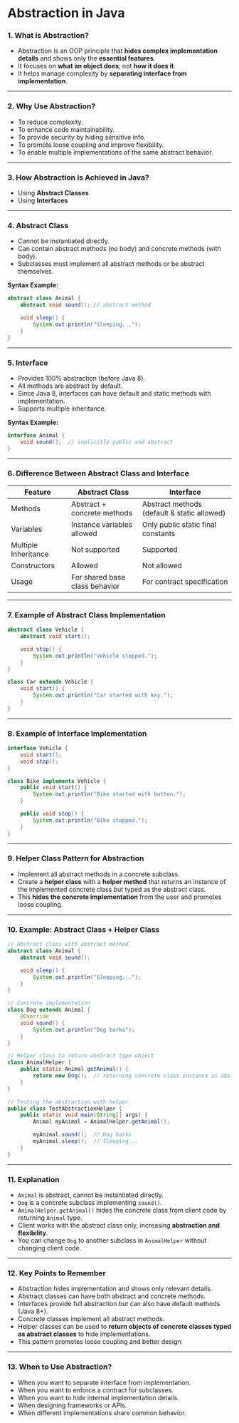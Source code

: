 
# Abstraction in Java

### 1. **What is Abstraction?**

* Abstraction is an OOP principle that **hides complex implementation details** and shows only the **essential features**.
* It focuses on **what an object does**, not **how it does it**.
* It helps manage complexity by **separating interface from implementation**.

---

### 2. **Why Use Abstraction?**

* To reduce complexity.
* To enhance code maintainability.
* To provide security by hiding sensitive info.
* To promote loose coupling and improve flexibility.
* To enable multiple implementations of the same abstract behavior.

---

### 3. **How Abstraction is Achieved in Java?**

* Using **Abstract Classes**
* Using **Interfaces**

---

### 4. **Abstract Class**

* Cannot be instantiated directly.
* Can contain abstract methods (no body) and concrete methods (with body).
* Subclasses must implement all abstract methods or be abstract themselves.

**Syntax Example:**

```java
abstract class Animal {
    abstract void sound(); // abstract method

    void sleep() {
        System.out.println("Sleeping...");
    }
}
```

---

### 5. **Interface**

* Provides 100% abstraction (before Java 8).
* All methods are abstract by default.
* Since Java 8, interfaces can have default and static methods with implementation.
* Supports multiple inheritance.

**Syntax Example:**

```java
interface Animal {
    void sound();  // implicitly public and abstract
}
```

---

### 6. **Difference Between Abstract Class and Interface**

| Feature              | Abstract Class                 | Interface                                   |
| -------------------- | ------------------------------ | ------------------------------------------- |
| Methods              | Abstract + concrete methods    | Abstract methods (default & static allowed) |
| Variables            | Instance variables allowed     | Only public static final constants          |
| Multiple Inheritance | Not supported                  | Supported                                   |
| Constructors         | Allowed                        | Not allowed                                 |
| Usage                | For shared base class behavior | For contract specification                  |

---

### 7. **Example of Abstract Class Implementation**

```java
abstract class Vehicle {
    abstract void start();

    void stop() {
        System.out.println("Vehicle stopped.");
    }
}

class Car extends Vehicle {
    void start() {
        System.out.println("Car started with key.");
    }
}
```

---

### 8. **Example of Interface Implementation**

```java
interface Vehicle {
    void start();
    void stop();
}

class Bike implements Vehicle {
    public void start() {
        System.out.println("Bike started with button.");
    }

    public void stop() {
        System.out.println("Bike stopped.");
    }
}
```

---

### 9. **Helper Class Pattern for Abstraction**

* Implement all abstract methods in a concrete subclass.
* Create a **helper class** with a **helper method** that returns an instance of the implemented concrete class but typed as the abstract class.
* This **hides the concrete implementation** from the user and promotes loose coupling.

---

### 10. **Example: Abstract Class + Helper Class**

```java
// Abstract class with abstract method
abstract class Animal {
    abstract void sound();

    void sleep() {
        System.out.println("Sleeping...");
    }
}

// Concrete implementation
class Dog extends Animal {
    @Override
    void sound() {
        System.out.println("Dog barks");
    }
}

// Helper class to return abstract type object
class AnimalHelper {
    public static Animal getAnimal() {
        return new Dog();  // returning concrete class instance as abstract type
    }
}

// Testing the abstraction with helper
public class TestAbstractionHelper {
    public static void main(String[] args) {
        Animal myAnimal = AnimalHelper.getAnimal();

        myAnimal.sound();  // Dog barks
        myAnimal.sleep();  // Sleeping...
    }
}
```

---

### 11. **Explanation**

* `Animal` is abstract, cannot be instantiated directly.
* `Dog` is a concrete subclass implementing `sound()`.
* `AnimalHelper.getAnimal()` hides the concrete class from client code by returning `Animal` type.
* Client works with the abstract class only, increasing **abstraction and flexibility**.
* You can change `Dog` to another subclass in `AnimalHelper` without changing client code.

---

### 12. **Key Points to Remember**

* Abstraction hides implementation and shows only relevant details.
* Abstract classes can have both abstract and concrete methods.
* Interfaces provide full abstraction but can also have default methods (Java 8+).
* Concrete classes implement all abstract methods.
* Helper classes can be used to **return objects of concrete classes typed as abstract classes** to hide implementations.
* This pattern promotes loose coupling and better design.

---

### 13. **When to Use Abstraction?**

* When you want to separate interface from implementation.
* When you want to enforce a contract for subclasses.
* When you want to hide internal implementation details.
* When designing frameworks or APIs.
* When different implementations share common behavior.


